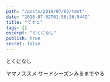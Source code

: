 ```yaml
---
path: "/posts/2018/07/02/test"
date: "2018-07-02T01:56:26.544Z"
title: "てすと"
tags: []
excerpt: "とくになし"
publish: true
secret: false
---
```


とくになし

ヤマノススメ サードシーズンみるまでやる
